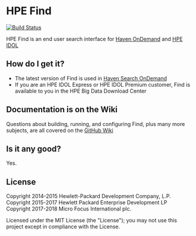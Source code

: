 # HPE Find
[![Build Status](https://travis-ci.org/hpe-idol/find.svg?branch=master)](https://travis-ci.org/hpe-idol/find)

HPE Find is an end user search interface for [Haven OnDemand](https://www.havenondemand.com) and [HPE IDOL](http://www8.hp.com/uk/en/software-solutions/information-data-analytics-idol/index.html)

## How do I get it?
- The latest version of Find is used in [Haven Search OnDemand](https://search.havenondemand.com/)
- If you are an HPE IDOL Express or HPE IDOL Premium customer, Find is available to you in the HPE Big Data Download Center

## Documentation is on the Wiki

Questions about building, running, and configuring Find, plus many more subjects, are all covered on the [GitHub Wiki](https://github.com/hpe-idol/find/wiki)

## Is it any good?
Yes.

## License
Copyright 2014-2015 Hewlett-Packard Development Company, L.P.
<br>Copyright 2015-2017 Hewlett Packard Enterprise Development LP
<br>Copyright 2017-2018 Micro Focus International plc.

Licensed under the MIT License (the "License"); you may not use this project except in compliance with the License.
